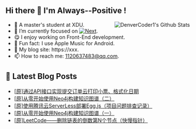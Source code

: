 ## Hi there 👋 I'm Always--Positive !
<div>
  <img alt="DenverCoder1's Github Stats" src="https://denvercoder1-github-readme-stats.vercel.app/api?username=qq1120637483&show_icons=true&count_private=true&theme=react&hide_border=true&hide_title=true&bg_color=1F222E&title_color=F85D7F&icon_color=F8D866" align= "right" />

- 🎒 A master's student at XDU. 
- 🔬 I’m currently focused on [![Next](https://img.shields.io/badge/-Next-brightgreen)](https://). 
- 😋 I enjoy working on Front-End development.
- 🎵 Fun fact: I use Apple Music for Android.
- 📝 My blog site: https://xxx.
- 📫 How to reach me:  1120637483@qq.com.
</div>  


## 📕 Latest Blog Posts

<!-- BLOG-POST-LIST:START -->
- [[原]通过API接口实现提交订单云打印小票、格式化日期](https://blog.csdn.net/sinat_41696687/article/details/122789932)
- [[原]从零开始使用Neo4j构建知识图谱（二）](https://blog.csdn.net/sinat_41696687/article/details/122779197)
- [[原]使用腾讯云ServerLess部署Egg.js（项目问题排查记录）](https://blog.csdn.net/sinat_41696687/article/details/122773050)
- [[原]从零开始使用Neo4j构建知识图谱（一）](https://blog.csdn.net/sinat_41696687/article/details/122761401)
- [[原]LeetCode——删除链表的倒数第N个节点（快慢指针）](https://blog.csdn.net/sinat_41696687/article/details/122747303)
<!-- BLOG-POST-LIST:END -->









